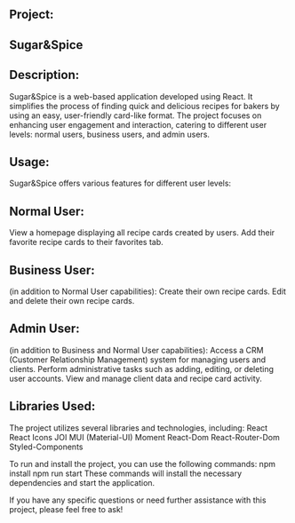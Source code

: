 Project:
-
Sugar&Spice
-
Description:
-
Sugar&Spice is a web-based application developed using React. It simplifies the process of finding quick and delicious recipes for bakers by using an easy, user-friendly card-like format. The project focuses on enhancing user engagement and interaction, catering to different user levels: normal users, business users, and admin users.

Usage:
-
Sugar&Spice offers various features for different user levels:

Normal User:
-
View a homepage displaying all recipe cards created by users. Add their favorite recipe cards to their favorites tab.

Business User:
-
(in addition to Normal User capabilities): Create their own recipe cards. Edit and delete their own recipe cards.

Admin User:
-
(in addition to Business and Normal User capabilities): Access a CRM (Customer Relationship Management) system for managing users and clients. Perform administrative tasks such as adding, editing, or deleting user accounts. View and manage client data and recipe card activity.

Libraries Used: 
-
The project utilizes several libraries and technologies, including:
React React Icons JOI MUI (Material-UI) Moment React-Dom React-Router-Dom Styled-Components

To run and install the project, you can use the following commands: npm install npm run start These commands will install the necessary dependencies and start the application.

If you have any specific questions or need further assistance with this project, please feel free to ask!
